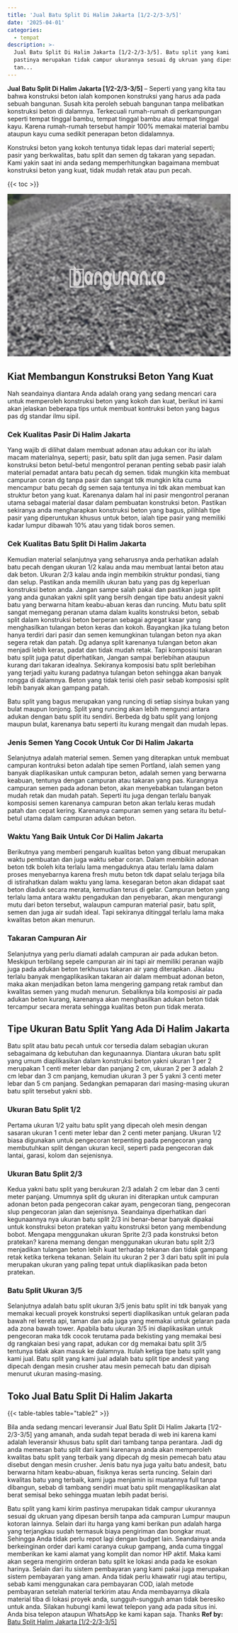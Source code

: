 ```yaml
---
title: 'Jual Batu Split Di Halim Jakarta [1/2-2/3-3/5]'
date: '2025-04-01'
categories:
  - tempat
description: >-
  Jual Batu Split Di Halim Jakarta [1/2-2/3-3/5]. Batu split yang kami kirim
  pastinya merupakan tidak campur ukurannya sesuai dg ukruan yang dipesan bersih
  tan...
---
```


**Jual Batu Split Di Halim Jakarta \[1/2-2/3-3/5\]** – Seperti yang yang kita tau bahwa konstruksi beton ialah komponen konstruksi yang harus ada pada sebuah bangunan. Susah kita peroleh sebuah bangunan tanpa melibatkan konstruksi beton di dalamnya. Terkecuali rumah-rumah di perkampungan seperti tempat tinggal bambu, tempat tinggal bambu atau tempat tinggal kayu. Karena rumah-rumah tersebut hampir 100% memakai material bambu ataupun kayu cuma sedikit penerapan beton didalamnya.

Konstruksi beton yang kokoh tentunya tidak lepas dari material seperti; pasir yang berkwalitas, batu split dan semen dg takaran yang sepadan. Kami yakin saat ini anda sedang memperhitungkan bagaimana membuat konstruksi beton yang kuat, tidak mudah retak atau pun pecah.

{{< toc >}}

![Jual Batu Split Di Halim Jakarta [1/2-2/3-3/5]](/images/jual-batu-split-10.png)

## Kiat Membangun Konstruksi Beton Yang Kuat

Nah seandainya diantara Anda adalah orang yang sedang mencari cara untuk memperoleh konstruksi beton yang kokoh dan kuat, berikut ini kami akan jelaskan beberapa tips untuk membuat kontruksi beton yang bagus pas dg standar ilmu sipil.

### Cek Kualitas Pasir Di Halim Jakarta

Yang wajib di dilihat dalam membuat adonan atau adukan cor itu ialah macam materialnya, seperti; pasir, batu split dan juga semen. Pasir dalam konstruksi beton betul-betul mengontrol peranan penting sebab pasir ialah material pemadat antara batu pecah dg semen. tidak mungkin kita membuat campuran coran dg tanpa pasir dan sangat tdk mungkin kita cuma mencampur batu pecah dg semen saja tentunya ini tdk akan membuat kan struktur beton yang kuat. Karenanya dalam hal ini pasir mengontrol peranan utama sebagai material dasar dalam pembuatan konstruksi beton. Pastikan sekiranya anda mengharapkan konstruksi beton yang bagus, pilihlah tipe pasir yang diperuntukan khusus untuk beton, ialah tipe pasir yang memiliki kadar lumpur dibawah 10% atau yang tidak boros semen.

### Cek Kualitas Batu Split Di Halim Jakarta

Kemudian material selanjutnya yang seharusnya anda perhatikan adalah batu pecah dengan ukuran 1/2 kalau anda mau membuat lantai beton atau dak beton. Ukuran 2/3 kalau anda ingin membikin struktur pondasi, tiang dan selup. Pastikan anda memilih ukuran batu yang pas dg keperluan konstruksi beton anda. Jangan sampe salah pakai dan pastikan juga split yang anda gunakan yakni split yang bersih dengan tipe batu andesit yakni batu yang berwarna hitam keabu-abuan keras dan runcing. Mutu batu split sangat memegang peranan utama dalam kualits konstruksi beton, sebab split dalam konstruksi beton berperan sebagai agregat kasar yang menghasilkan tulangan beton keras dan kokoh. Bayangkan jika tulang beton hanya terdiri dari pasir dan semen kemungkinan tulangan beton nya akan segera retak dan patah. Dg adanya split karenanya tulangan beton akan menjadi lebih keras, padat dan tidak mudah retak. Tapi komposisi takaran batu split juga patut diperhatikan, Jangan sampai berlebihan ataupun kurang dari takaran idealnya. Sekiranya komposisi batu split berlebihan yang terjadi yaitu kurang padatnya tulangan beton sehingga akan banyak rongga di dalamnya. Beton yang tidak terisi oleh pasir sebab komposisi split lebih banyak akan gampang patah.

Batu split yang bagus merupakan yang runcing di setiap sisinya bukan yang bulat maupun lonjong. Split yang runcing akan lebih mengunci antara adukan dengan batu split itu sendiri. Berbeda dg batu split yang lonjong maupun bulat, karenanya batu seperti itu kurang mengait dan mudah lepas.

### Jenis Semen Yang Cocok Untuk Cor Di Halim Jakarta

Selanjutnya adalah material semen. Semen yang diterapkan untuk membuat campuran kontruksi beton adalah tipe semen Portland, ialah semen yang banyak diaplikasikan untuk campuran beton, adalah semen yang berwarna keabuan, tentunya dengan campuran atau takaran yang pas. Kurangnya campuran semen pada adonan beton, akan menyebabkan tulangan beton mudah retak dan mudah patah. Seperti itu juga dengan terlalu banyak komposisi semen karenanya campuran beton akan terlalu keras mudah patah dan cepat kering. Karenanya campuran semen yang setara itu betul-betul utama dalam campuran adukan beton.

### Waktu Yang Baik Untuk Cor Di Halim Jakarta

Berikutnya yang memberi pengaruh kualitas beton yang dibuat merupakan waktu pembuatan dan juga waktu sebar coran. Dalam membikin adonan beton tdk boleh kita terlalu lama mengaduknya atau terlalu lama dalam proses menyebarnya karena fresh mutu beton tdk dapat selalu terjaga bila di istirahatkan dalam waktu yang lama. kesegaran beton akan didapat saat beton diaduk secara merata, kemudian terus di gelar. Campuran beton yang terlalu lama antara waktu pengadukan dan penyebaran, akan mengurangi mutu dari beton tersebut, walaupun campuran material pasir, batu split, semen dan juga air sudah ideal. Tapi sekiranya ditinggal terlalu lama maka kwalitas beton akan menurun.

### Takaran Campuran Air

Selanjutnya yang perlu diamati adalah campuran air pada adukan beton. Meskipun terbilang sepele campuran air ini tapi air memiliki peranan wajib juga pada adukan beton terkhusus takaran air yang diterapkan. Jikalau terlalu banyak mengaplikasikan takaran air dalam membuat adonan beton, maka akan menjadikan beton lama mengering gampang retak rambut dan kwalitas semen yang mudah menurun. Sebaliknya bila komposisi air pada adukan beton kurang, karenanya akan menghasilkan adukan beton tidak tercampur secara merata sehingga kualitas beton pun tidak merata.

## Tipe Ukuran Batu Split Yang Ada Di Halim Jakarta

Batu split atau batu pecah untuk cor tersedia dalam sebagian ukuran sebagaimana dg kebutuhan dan kegunaannya. Diantara ukuran batu split yang umum diaplikasikan dalam konstruksi beton yakni ukuran 1 per 2 merupakan 1 centi meter lebar dan panjang 2 cm, ukuran 2 per 3 adalah 2 cm lebar dan 3 cm panjang, kemudian ukuran 3 per 5 yakni 3 centi meter lebar dan 5 cm panjang. Sedangkan pemaparan dari masing-masing ukuran batu split tersebut yakni sbb.

### Ukuran Batu Split 1/2

Pertama ukuran 1/2 yaitu batu split yang dipecah oleh mesin dengan sasaran ukuran 1 centi meter lebar dan 2 centi meter panjang. Ukuran 1/2 biasa digunakan untuk pengecoran terpenting pada pengecoran yang membutuhkan split dengan ukuran kecil, seperti pada pengecoran dak lantai, garasi, kolom dan sejenisnya.

### Ukuran Batu Split 2/3

Kedua yakni batu split yang berukuran 2/3 adalah 2 cm lebar dan 3 centi meter panjang. Umumnya split dg ukuran ini diterapkan untuk campuran adonan beton pada pengecoran cakar ayam, pengecoran tiang, pengecoran slup pengecoran jalan dan sejenisnya. Seandainya diperhatikan dari kegunaannya nya ukuran batu split 2/3 ini benar-benar banyak dipakai untuk konstruksi beton pratekan yaitu konstruksi beton yang membendung bobot. Mengapa menggunakan ukuran Sprite 2/3 pada konstruksi beton pratekan? karena memang dengan menggunakan ukuran batu split 2/3 menjadikan tulangan beton lebih kuat terhadap tekanan dan tidak gampang retak ketika terkena tekanan. Selain itu ukuran 2 per 3 dari batu split ini pula merupakan ukuran yang paling tepat untuk diaplikasikan pada beton pratekan.

### Batu Split Ukuran 3/5

Selanjutnya adalah batu split ukuran 3/5 jenis batu split ini tdk banyak yang memakai kecuali proyek konstruksi seperti diaplikasikan untuk gelaran pada bawah rel kereta api, taman dan ada juga yang memakai untuk gelaran pada ada zona bawah tower. Apabila batu ukuran 3/5 ini diaplikasikan untuk pengecoran maka tdk cocok terutama pada bekisting yang memakai besi dg rangkaian besi yang rapat, adukan cor dg memakai batu split 3/5 tentunya tidak akan masuk ke dalamnya. Itulah ketiga tipe batu split yang kami jual. Batu split yang kami jual adalah batu split tipe andesit yang dipecah dengan mesin crusher atau mesin pemecah batu dan dipisah menurut ukuran masing-masing.

## Toko Jual Batu Split Di Halim Jakarta

{{< table-tables table="table2" >}}

Bila anda sedang mencari leveransir Jual Batu Split Di Halim Jakarta \[1/2-2/3-3/5\] yang amanah, anda sudah tepat berada di web ini karena kami adalah leveransir khusus batu split dari tambang tanpa perantara. Jadi dg anda memesan batu split dari kami karenanya anda akan memperoleh kwalitas batu split yang terbaik yang dipecah dg mesin pemecah batu atau disebut dengan mesin crusher. Jenis batu nya juga yaitu batu andesit, batu berwarna hitam keabu-abuan, fisiknya keras serta runcing. Selain dari kwalitas batu yang terbaik, kami juga menjamin isi muatannya full tanpa dibangun, sebab di tambang sendiri muat batu split mengaplikasikan alat berat semisal beko sehingga muatan lebih padat berisi.

Batu split yang kami kirim pastinya merupakan tidak campur ukurannya sesuai dg ukruan yang dipesan bersih tanpa ada campuran Lumpur maupun kotoran lainnya. Selain dari itu harga yang kami berikan pun adalah harga yang terjangkau sudah termasuk biaya pengiriman dan bongkar muat. Sehingga Anda tidak perlu repot lagi dengan budget lain. Seandainya anda berkeinginan order dari kami caranya cukup gampang, anda cuma tinggal memberikan ke kami alamat yang komplit dan nomor HP aktif. Maka kami akan segera mengirim orderan batu split ke lokasi anda pada ke esokan harinya. Selain dari itu sistem pembayaran yang kami pakai juga merupakan sistem pembayaran yang aman. Anda tidak perlu khawatir rugi atau tertipu, sebab kami menggunakan cara pembayaran COD, ialah metode pembayaran setelah material terkirim atau Anda membayarnya dikala material tiba di lokasi proyek anda, sungguh-sungguh aman tidak beresiko untuk anda. Silakan hubungi kami lewat telepon yang ada pada situs ini. Anda bisa telepon ataupun WhatsApp ke kami kapan saja. Thanks
**Ref by:** [Batu Split Halim Jakarta [1/2-2/3-3/5]](https://id.wikipedia.org/wiki/Batu)
